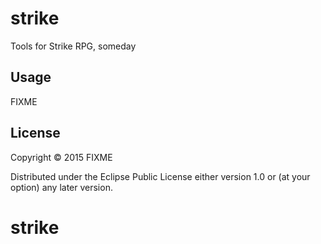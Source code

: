 # strike

Tools for Strike RPG, someday

## Usage

FIXME

## License

Copyright © 2015 FIXME

Distributed under the Eclipse Public License either version 1.0 or (at
your option) any later version.
# strike

